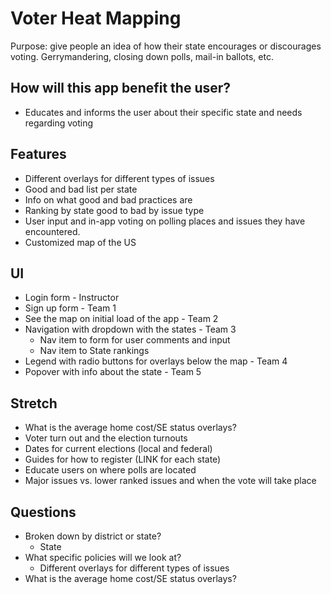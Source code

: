 # Voter Heat Mapping 

Purpose: give people an idea of how their state encourages or discourages voting. Gerrymandering, closing down polls, mail-in ballots, etc.

## How will this app benefit the user?
- Educates and informs the user about their specific state and needs regarding voting


## Features
- Different overlays for different types of issues
- Good and bad list per state
- Info on what good and bad practices are
- Ranking by state good to bad by issue type
- User input and in-app voting on polling places and issues they have encountered.
- Customized map of the US

## UI
- Login form - Instructor
- Sign up form - Team 1
- See the map on initial load of the app - Team 2
- Navigation with dropdown with the states - Team 3
  - Nav item to form for user comments and input
  - Nav item to State rankings
- Legend with radio buttons for overlays below the map - Team 4
- Popover with info about the state - Team 5


## Stretch
- What is the average home cost/SE status overlays?
- Voter turn out and the election turnouts
- Dates for current elections (local and federal)
- Guides for how to register (LINK for each state)
- Educate users on where polls are located
- Major issues vs. lower ranked issues and when the vote will take place


## Questions
- Broken down by district or state? 
  - State
- What specific policies will we look at? 
  - Different overlays for different types of issues
- What is the average home cost/SE status overlays?